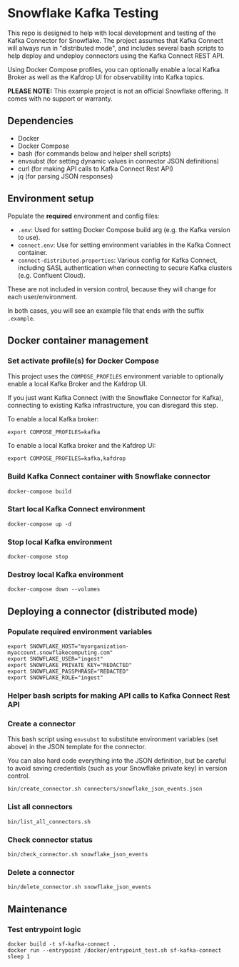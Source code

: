# Snowflake Kafka Testing

This repo is designed to help with local development and testing of the Kafka Connector for Snowflake. The project assumes that Kafka Connect will always run in "distributed mode", and includes several bash scripts to help deploy and undeploy connectors using the Kafka Connect REST API.

Using Docker Compose profiles, you can optionally enable a local Kafka Broker as well as the Kafdrop UI for 
observability into Kafka topics. 

**PLEASE NOTE:** This example project is not an official Snowflake offering. It comes with no support or warranty.

## Dependencies

- Docker
- Docker Compose
- bash (for commands below and helper shell scripts)
- envsubst (for setting dynamic values in connector JSON definitions)
- curl (for making API calls to Kafka Connect Rest API)
- jq (for parsing JSON responses)

## Environment setup

Populate the **required** environment and config files:

- `.env`: Used for setting Docker Compose build arg (e.g. the Kafka version to use). 
- `connect.env`: Use for setting environment variables in the Kafka Connect container. 
- `connect-distributed.properties`: Various config for Kafka Connect, including SASL authentication when connecting to secure Kafka clusters (e.g. Confluent Cloud).

These are not included in version control, because they will change for each user/environment.

In both cases, you will see an example file that ends with the suffix `.example`.

## Docker container management
### Set activate profile(s) for Docker Compose
This project uses the `COMPOSE_PROFILES` environment variable to optionally enable a local Kafka Broker and the Kafdrop UI. 

If you just want Kafka Connect (with the Snowflake Connector for Kafka), connecting to existing Kafka infrastructure, you can disregard this step.

To enable a local Kafka broker:
```
export COMPOSE_PROFILES=kafka
```
To enable a local Kafka broker and the Kafdrop UI:
```
export COMPOSE_PROFILES=kafka,kafdrop
```

### Build Kafka Connect container with Snowflake connector

```
docker-compose build
```

### Start local Kafka Connect environment
```
docker-compose up -d
```

### Stop local Kafka environment
```
docker-compose stop
```

### Destroy local Kafka environment
```
docker-compose down --volumes
```

## Deploying a connector (distributed mode)

### Populate required environment variables

```
export SNOWFLAKE_HOST="myorganization-myaccount.snowflakecomputing.com"
export SNOWFLAKE_USER="ingest"
export SNOWFLAKE_PRIVATE_KEY="REDACTED"
export SNOWFLAKE_PASSPHRASE="REDACTED"
export SNOWFLAKE_ROLE="ingest"
```

### Helper bash scripts for making API calls to Kafka Connect Rest API

### Create a connector

This bash script using `envsubst` to substitute environment variables (set above) in the JSON template for the
connector.

You can also hard code everything into the JSON definition, but be careful to avoid saving credentials (such as your
Snowflake private key) in version control.

```
bin/create_connector.sh connectors/snowflake_json_events.json
```

### List all connectors

```
bin/list_all_connectors.sh
```

### Check connector status

```
bin/check_connector.sh snowflake_json_events
```

### Delete a connector

```
bin/delete_connector.sh snowflake_json_events
```

## Maintenance

### Test entrypoint logic

```
docker build -t sf-kafka-connect .
docker run --entrypoint /docker/entrypoint_test.sh sf-kafka-connect sleep 1
```